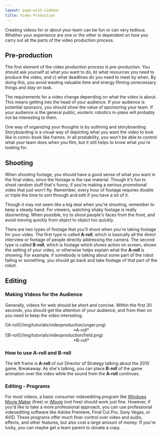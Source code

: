 ```yaml
---
layout: page-with-sidebar
title: Video Production
---
```

Creating videos for or about your team can be fun or can very tedious. Whether your experience are one or the other is dependent on how you carry out all the parts of the video production process.
 
## Pre-production
The first element of the video production process is pre-production. You should ask yourself a) what you want to do, b) what resources you need to produce the video, and c) what deadlines do you need to meet by when. By doing this, you avoid wasting valuable time and energy filming unnecessary things and stay on task.  

The requirements for a video change depending on what the video is about.  This means getting into the head of your audience.  If your audience is potential sponsors, you should show the value of sponsoring your team.  If your audience is the general public, esoteric robotics in-jokes will probably not be interesting to them.

One way of organizing your thoughts is by outlining and storyboarding.  Storyboarding is a visual way of depicting what you want the video to look like in comic-book like frames.  In all probability, you won't be able to control what your team does when you film, but it still helps to know what you're looking for.
 
## Shooting
When shooting footage, you should have a good sense of what you want in the final video, since the footage is the raw material.  Though it's fun to shoot random stuff that's funny, if you're making a serious promotional video that just won't fly.  Remember, every hour of footage requires double or triple the time to sort through and edit if you have a lot of it.  

Though it may not seem like a big deal when you're shooting, remember to keep a steady hand.  For viewers, watching shaky footage is really disorienting.  When possible, try to shoot people's faces from the front, and avoid moving quickly from object to object too quickly.

There are two types of footage that you'll shoot when you're taking footage for your video.  The first type is called **A-roll**, which is basically all the direct interview or footage of people directly addressing the camera.  The second type is called **B-roll**, which is footage which shows action on screen, shows the setting of your video, or otherwise helps explain what the **A-roll** is showing.  For example, if somebody is talking about some part of the robot failing or something, you should go back and take footage of that part of the robot. 
 
## Editing
### Making Videos for the Audience
Generally, videos for web should be short and concise.  Within the first 30 seconds, you should get the attention of your audience, and from then on you need to keep the video interesting.  

<div markdown="1" class="row">
<div class="span4">
![A-roll](/img/tutorials/videoproduction/unger.png)
<div style="text-align: center">*A-roll*</div>
</div>
<div class="span4 offset1">
![B-roll](/img/tutorials/videoproduction/field.png)
<div style="text-align: center">*B-roll*</div>
</div>
</div>

### How to use A-roll and B-roll
The left frame is **A-roll** of our Director of Strategy talking about the 2010 game, Breakaway.  As she's talking, you can place **B-roll** of the game animation over the video while the sound from the **A-roll** continues. 

### Editing - Programs
For most videos, a basic consumer videoediting program like [Windows Movie Maker](http://windows.microsoft.com/en-US/windows-live/movie-maker-get-started) (free) or [iMovie](http://www.apple.com/ilife/imovie/) (not free) should work just fine.  However, if you'd like to take a more professional approach, you can use professional videoediting software like Adobe Premiere, Final Cut Pro, Sony Vegas, or AVID.  These programs offer much finer control over video and audio, effects, and other features, but also cost a large amount of money.  If you're lucky, you can maybe get a team parent to donate a copy.

